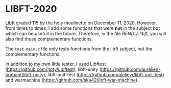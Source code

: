 # LIBFT-2020

Libft graded 115 by the holy moulinette on December 11, 2020. However, from times to times, I add some functions that were **not** in the subject but which can be usefull in the future. Therefore, in the file *RENDU-libft*, you will also find those complementary functions.

The `test-main.c` file only tests functions from the libft subject, not the complementary functions. 

In addition to my own little tester, I used Libftest (https://github.com/jtoty/Libftest), libft-unity (https://github.com/aurelien-brabant/libft-unity), libft-unit-test (https://github.com/alelievr/libft-unit-test) and warmachine (https://github.com/ska42/libft-war-machine).
